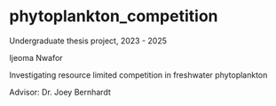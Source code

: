 # phytoplankton_competition
Undergraduate thesis project, 2023 - 2025

Ijeoma Nwafor

Investigating resource limited competition in freshwater phytoplankton

Advisor: Dr. Joey Bernhardt
